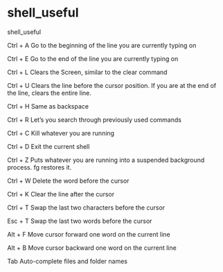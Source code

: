 # shell_useful
shell_useful

Ctrl + A 	Go to the beginning of the line you are currently typing on

Ctrl + E 	Go to the end of the line you are currently typing on

Ctrl + L               	Clears the Screen, similar to the clear command

Ctrl + U 	Clears the line before the cursor position. If you are at the end of the line, clears the entire line.

Ctrl + H 	Same as backspace

Ctrl + R 	Let’s you search through previously used commands

Ctrl + C 	Kill whatever you are running

Ctrl + D 	Exit the current shell

Ctrl + Z 	Puts whatever you are running into a suspended background process. fg restores it.

Ctrl + W 	Delete the word before the cursor

Ctrl + K 	Clear the line after the cursor

Ctrl + T 	Swap the last two characters before the cursor

Esc + T 	Swap the last two words before the cursor

Alt + F 	Move cursor forward one word on the current line

Alt + B 	Move cursor backward one word on the current line

Tab 	Auto-complete files and folder names
